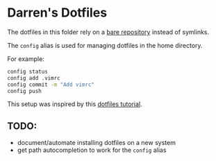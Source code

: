 # Darren's Dotfiles

The dotfiles in this folder rely on a [bare repository](https://www.saintsjd.com/2011/01/what-is-a-bare-git-repository/) instead of symlinks.

The `config` alias is used for managing dotfiles in the home directory.

For example:

```sh
config status
config add .vimrc
config commit -m "Add vimrc"
config push
```

This setup was inspired by this [dotfiles tutorial](https://www.atlassian.com/git/tutorials/dotfiles).

## TODO: 
- document/automate installing dotfiles on a new system
- get path autocompletion to work for the `config` alias

